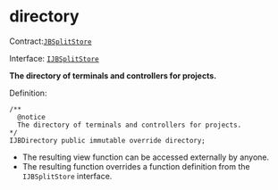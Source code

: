 # directory

Contract:[`JBSplitStore`](../)​‌

Interface: [`IJBSplitStore`](../../../interfaces/ijbsplitsstore.md)

**The directory of terminals and controllers for projects.**

Definition:

```solidity
/** 
  @notice 
  The directory of terminals and controllers for projects.
*/ 
IJBDirectory public immutable override directory;
```

* The resulting view function can be accessed externally by anyone.
* The resulting function overrides a function definition from the `IJBSplitStore` interface.
